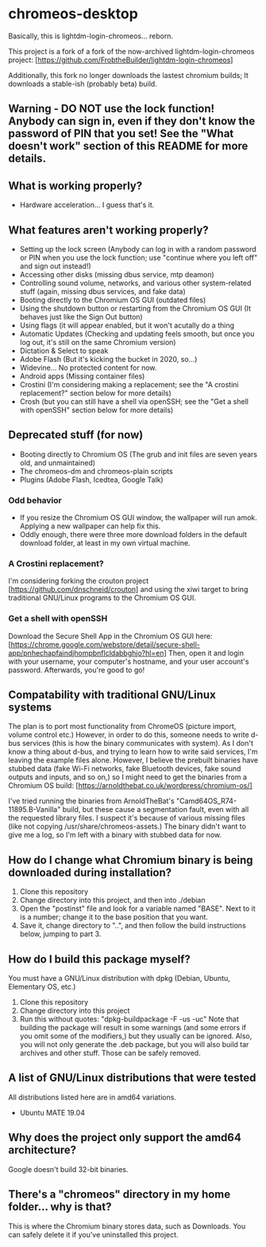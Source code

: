 # chromeos-desktop

Basically, this is lightdm-login-chromeos... reborn.

This project is a fork of a fork of the now-archived lightdm-login-chromeos project: [https://github.com/FrobtheBuilder/lightdm-login-chromeos]

Additionally, this fork no longer downloads the lastest chromium builds; It downloads a stable-ish (probably beta) build.

## Warning - DO NOT use the lock function! Anybody can sign in, even if they don't know the password of PIN that you set! See the "What doesn't work" section of this README for more details.

## What is working properly?
 
* Hardware acceleration... I guess that's it.

## What features aren't working properly?

* Setting up the lock screen (Anybody can log in with a random password or PIN when you use the lock function; use "continue where you left off" and sign out instead!)
* Accessing other disks (missing dbus service, mtp deamon)
* Controlling sound volume, networks, and various other system-related stuff (again, missing dbus services, and fake data)
* Booting directly to the Chromium OS GUI (outdated files)
* Using the shutdown button or restarting from the Chromium OS GUI (It behaves just like the Sign Out button)
* Using flags (it will appear enabled, but it won't acutally do a thing
* Automatic Updates (Checking and updating feels smooth, but once you log out, it's still on the same Chromium version)
* Dictation & Select to speak
* Adobe Flash (But it's kicking the bucket in 2020, so...)
* Widevine... No protected content for now.
* Android apps (Missing container files)
* Crostini (I'm considering making a replacement; see the "A crostini replacement?" section below for more details)
* Crosh (but you can still have a shell via openSSH; see the "Get a shell with openSSH" section below for more details)
 
## Deprecated stuff (for now)

* Booting directly to Chromium OS (The grub and init files are seven years old, and unmaintained)
* The chromeos-dm and chromeos-plain scripts
* Plugins (Adobe Flash, Icedtea, Google Talk)

### Odd behavior

* If you resize the Chromium OS GUI window, the wallpaper will run amok. Applying a new wallpaper can help fix this.
* Oddly enough, there were three more download folders in the default download folder, at least in my own virtual machine.

### A Crostini replacement?

I'm considering forking the crouton project [https://github.com/dnschneid/crouton] and using the xiwi target to bring traditional GNU/Linux programs to the Chromium OS GUI.
 
### Get a shell with openSSH 

Download the Secure Shell App in the Chromium OS GUI here: [https://chrome.google.com/webstore/detail/secure-shell-app/pnhechapfaindjhompbnflcldabbghjo?hl=en]
Then, open it and login with your username, your computer's hostname, and your user account's password. Afterwards, you're good to go!

## Compatability with traditional GNU/Linux systems

The plan is to port most functionality from ChromeOS (picture import, volume control etc.) However, in order to do this, someone needs to write d-bus services (this is how the binary communicates with system). As I don't know a thing about d-bus, and trying to learn how to write said services, I'm leaving the example files alone.
However, I believe the prebuilt binaries have stubbed data (fake Wi-Fi networks, fake Bluetooth devices, fake sound outputs and inputs, and so on,) so I might need to get the binaries from a Chromium OS build: [https://arnoldthebat.co.uk/wordpress/chromium-os/]

I've tried running the binaries from ArnoldTheBat's "Camd64OS_R74-11895.B-Vanilla" build, but these cause a segmentation fault, even with all the requested library files. I suspect it's because of various missing files (like not copying /usr/share/chromeos-assets.)
The binary didn't want to give me a log, so I'm left with a binary with stubbed data for now.

## How do I change what Chromium binary is being downloaded during installation?

1. Clone this repository
2. Change directory into this project, and then into ./debian
3. Open the "postinst" file and look for a variable named "BASE". Next to it is a number; change it to the base position that you want.
4. Save it, change directory to "..", and then follow the build instructions below, jumping to part 3.

## How do I build this package myself?
You must have a GNU/Linux distribution with dpkg (Debian, Ubuntu, Elementary OS, etc.)

1. Clone this repository
2. Change directory into this project
3. Run this without quotes: "dpkg-buildpackage -F -us -uc"
Note that building the package will result in some warnings (and some errors if you omit some of the modifiers,) but they usually can be ignored.
Also, you will not only generate the .deb package, but you will also build tar archives and other stuff. Those can be safely removed.

## A list of GNU/Linux distributions that were tested
All distributions listed here are in amd64 variations.

* Ubuntu MATE 19.04
 
## Why does the project only support the amd64 architecture?

Google doesn't build 32-bit binaries.

## There's a "chromeos" directory in my home folder... why is that?

This is where the Chromium binary stores data, such as Downloads. You can safely delete it if you've uninstalled this project.

